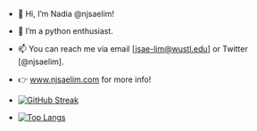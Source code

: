 * 👋 Hi, I’m Nadia @njsaelim! 
* 👀 I’m a python enthusiast. 
* 📫 You can reach me via email [jsae-lim@wustl.edu] or Twitter [@njsaelim].
* 👉 www.njsaelim.com for more info!

* [![GitHub Streak](http://github-readme-streak-stats.herokuapp.com?user=njsaelim&theme=nightowl)](https://git.io/streak-stats)
* [![Top Langs](https://github-readme-stats.vercel.app/api/top-langs/?username=njsaelim)](https://github.com/anuraghazra/github-readme-stats)

